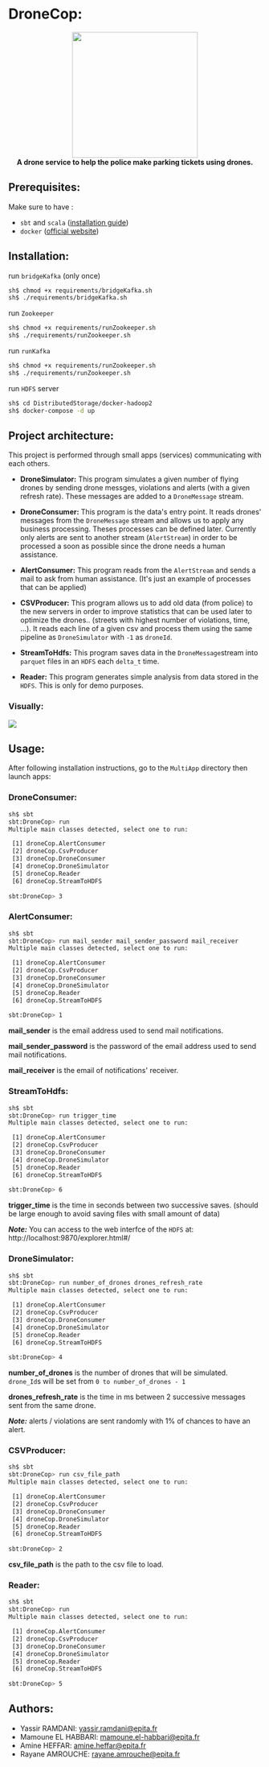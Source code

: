 # DroneCop:
<p align="center">
<img src="/readme_images/logo.png" width=250px></img> <br>
<strong>A drone service to help the police make parking tickets using drones.</strong>

</p>


## Prerequisites:
Make sure to have :
- `sbt` and `scala` ([installation guide](https://www.scala-lang.org/download/))
- `docker` ([official website](https://www.docker.com)) 

## Installation:
run `bridgeKafka` (only once)
``` sh
sh$ chmod +x requirements/bridgeKafka.sh
sh$ ./requirements/bridgeKafka.sh
```

run `Zookeeper`
``` sh
sh$ chmod +x requirements/runZookeeper.sh
sh$ ./requirements/runZookeeper.sh
```

run `runKafka`
``` sh
sh$ chmod +x requirements/runZookeeper.sh
sh$ ./requirements/runZookeeper.sh
```

run `HDFS` server
``` sh
sh$ cd DistributedStorage/docker-hadoop2
sh$ docker-compose -d up
```

## Project architecture:
This project is performed through small apps (services) communicating with each others.

* **DroneSimulator:** This program simulates a given number of flying drones by sending drone messges, violations and alerts (with a given refresh rate). These messages are added to a `DroneMessage` stream.

* **DroneConsumer:** This program is the data's entry point. It reads drones' messages from the `DroneMessage` stream and allows us to apply any business processing. Theses processes can be defined later. Currently only alerts are sent to another stream (`AlertStream`) in order to be processed a soon as possible since the drone needs a human assistance.

* **AlertConsumer:** This program reads from the `AlertStream` and sends a mail to ask from human assistance. (It's just an example of processes that can be applied)

* **CSVProducer:** This program allows us to add old data (from police) to the new servers in order to improve statistics that can be used later to optimize the drones.. (streets with highest number of violations, time, ...). It reads each line of a given csv and process them using the same pipeline as `DroneSimulator` with `-1` as `droneId`. 

* **StreamToHdfs:** This program saves data in the `DroneMessage`stream into `parquet` files in an `HDFS` each `delta_t` time.

* **Reader:** This program generates simple analysis from data stored in the `HDFS`. This is only for demo purposes.

### Visually:

<img src="/readme_images/archi.png"></img>

## Usage:
After following installation instructions, go to the `MultiApp` directory then launch apps:

### DroneConsumer:
```sh
sh$ sbt
sbt:DroneCop> run
Multiple main classes detected, select one to run:

 [1] droneCop.AlertConsumer
 [2] droneCop.CsvProducer
 [3] droneCop.DroneConsumer
 [4] droneCop.DroneSimulator
 [5] droneCop.Reader
 [6] droneCop.StreamToHDFS
 
sbt:DroneCop> 3
```

### AlertConsumer:
```sh
sh$ sbt
sbt:DroneCop> run mail_sender mail_sender_password mail_receiver
Multiple main classes detected, select one to run:

 [1] droneCop.AlertConsumer
 [2] droneCop.CsvProducer
 [3] droneCop.DroneConsumer
 [4] droneCop.DroneSimulator
 [5] droneCop.Reader
 [6] droneCop.StreamToHDFS
 
sbt:DroneCop> 1
```
**mail_sender** is the email address used to send mail notifications.

**mail_sender_password** is the password of the email address used to send mail notifications.

**mail_receiver** is the email of notifications' receiver.

### StreamToHdfs:
```sh
sh$ sbt
sbt:DroneCop> run trigger_time
Multiple main classes detected, select one to run:

 [1] droneCop.AlertConsumer
 [2] droneCop.CsvProducer
 [3] droneCop.DroneConsumer
 [4] droneCop.DroneSimulator
 [5] droneCop.Reader
 [6] droneCop.StreamToHDFS
 
sbt:DroneCop> 6
```
**trigger_time** is the time in seconds between two successive saves. (should be large enough to avoid saving files with small amount of data)

**_Note:_** You can access to the web interfce of the `HDFS` at: http://localhost:9870/explorer.html#/

### DroneSimulator:
```sh
sh$ sbt
sbt:DroneCop> run number_of_drones drones_refresh_rate
Multiple main classes detected, select one to run:

 [1] droneCop.AlertConsumer
 [2] droneCop.CsvProducer
 [3] droneCop.DroneConsumer
 [4] droneCop.DroneSimulator
 [5] droneCop.Reader
 [6] droneCop.StreamToHDFS
 
sbt:DroneCop> 4
```
**number_of_drones** is the number of drones that will be simulated. `drone_Id`s will be set from `0 to number_of_drones - 1`

**drones_refresh_rate** is the time in ms between 2 successive messages sent from the same drone.

**_Note:_** alerts / violations are sent randomly with 1% of chances to have an alert.

### CSVProducer:
```sh
sh$ sbt
sbt:DroneCop> run csv_file_path
Multiple main classes detected, select one to run:

 [1] droneCop.AlertConsumer
 [2] droneCop.CsvProducer
 [3] droneCop.DroneConsumer
 [4] droneCop.DroneSimulator
 [5] droneCop.Reader
 [6] droneCop.StreamToHDFS
 
sbt:DroneCop> 2
```
**csv_file_path** is the path to the csv file to load.


### Reader:
```sh
sh$ sbt
sbt:DroneCop> run
Multiple main classes detected, select one to run:

 [1] droneCop.AlertConsumer
 [2] droneCop.CsvProducer
 [3] droneCop.DroneConsumer
 [4] droneCop.DroneSimulator
 [5] droneCop.Reader
 [6] droneCop.StreamToHDFS
 
sbt:DroneCop> 5
```


## Authors:
- Yassir RAMDANI: yassir.ramdani@epita.fr
- Mamoune EL HABBARI: mamoune.el-habbari@epita.fr
- Amine HEFFAR: amine.heffar@epita.fr
- Rayane AMROUCHE: rayane.amrouche@epita.fr
